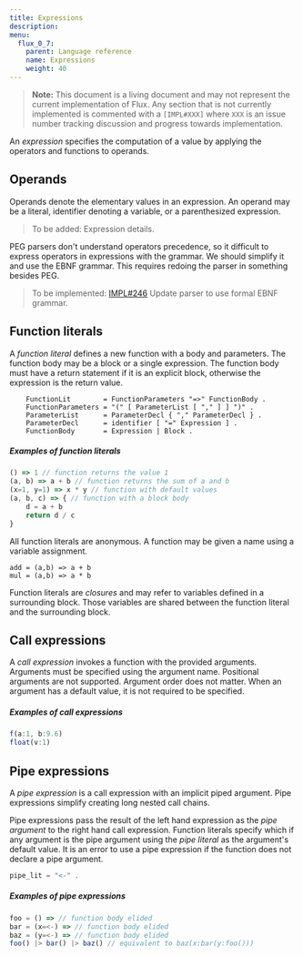 ```yaml
---
title: Expressions
description:
menu:
  flux_0_7:
    parent: Language reference
    name: Expressions
    weight: 40
---
```


> **Note:** This document is a living document and may not represent the current implementation of Flux.
Any section that is not currently implemented is commented with a `[IMPL#XXX]` where `XXX` is an issue number tracking discussion and progress towards implementation.

An _expression_ specifies the computation of a value by applying the operators and functions to operands.

## Operands

Operands denote the elementary values in an expression.
An operand may be a literal, identifier denoting a variable, or a parenthesized expression.

> To be added: Expression details.

PEG parsers don't understand operators precedence, so it difficult to express operators in expressions with the grammar.
We should simplify it and use the EBNF grammar.
This requires redoing the parser in something besides PEG.

> To be implemented: [IMPL#246](https://github.com/influxdata/platform/issues/246) Update parser to use formal EBNF grammar.

## Function literals

A _function literal_ defines a new function with a body and parameters.
The function body may be a block or a single expression.
The function body must have a return statement if it is an explicit block, otherwise the expression is the return value.

```
    FunctionLit        = FunctionParameters "=>" FunctionBody .
    FunctionParameters = "(" [ ParameterList [ "," ] ] ")" .
    ParameterList      = ParameterDecl { "," ParameterDecl } .
    ParameterDecl      = identifier [ "=" Expression ] .
    FunctionBody       = Expression | Block .
```

##### Examples of function literals

```js
() => 1 // function returns the value 1
(a, b) => a + b // function returns the sum of a and b
(x=1, y=1) => x * y // function with default values
(a, b, c) => { // function with a block body
    d = a + b
    return d / c
}

```
All function literals are anonymous.
A function may be given a name using a variable assignment.

```
add = (a,b) => a + b
mul = (a,b) => a * b
```

Function literals are _closures_ and may refer to variables defined in a surrounding block.
Those variables are shared between the function literal and the surrounding block.

## Call expressions

A _call expression_ invokes a function with the provided arguments.
Arguments must be specified using the argument name.
Positional arguments are not supported.
Argument order does not matter.
When an argument has a default value, it is not required to be specified.

##### Examples of call expressions

```js
f(a:1, b:9.6)
float(v:1)
```

## Pipe expressions

A _pipe expression_ is a call expression with an implicit piped argument.
Pipe expressions simplify creating long nested call chains.

Pipe expressions pass the result of the left hand expression as the _pipe argument_ to the right hand call expression.
Function literals specify which if any argument is the pipe argument using the _pipe literal_ as the argument's default value.
It is an error to use a pipe expression if the function does not declare a pipe argument.

```js
pipe_lit = "<-" .
```

##### Examples of pipe expressions

```js
foo = () => // function body elided
bar = (x=<-) => // function body elided
baz = (y=<-) => // function body elided
foo() |> bar() |> baz() // equivalent to baz(x:bar(y:foo()))
```
